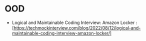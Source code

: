 # OOD
 - Logical and Maintainable Coding Interview: Amazon Locker : [https://techmockinterview.com/blog/2022/08/12/logical-and-maintainable-coding-interview-amazon-locker/]
